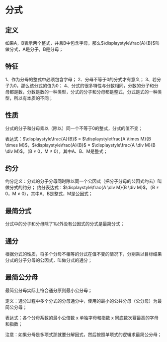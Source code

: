 # 分式

## 定义
如果A，B表示两个整式，并且B中包含字母，那么$\displaystyle\frac{A}{B}$叫做分式，A是分子，B是分母；

## 特征
1、作为分母的整式中必须包含字母；
2、分母不等于0的分式才有意义；
3、若分子为0，那么该分式的值为0；
4、分式的很多特性与分数相同，分数的分子和分母都是数，分数是数的一种类型，分式的分子和分母都是整式，分式是式的一种类型，所以有本质的不同；

## 性质
分式的分子和分母乘以（除以）同一个不等于0的整式，分式的值不变；

表达式：$\displaystyle\frac{A}{B}$ = $\displaystyle\frac{A \times M}{B \times M}$，$\displaystyle\frac{A}{B}$ = $\displaystyle\frac{A \div M}{B \div M}$，（B $\ne$ 0，M $\ne$ 0），其中A、B、M是整式；

## 约分
约分定义：分式的分子分母同时除以同一个公因式（把分子分母的公因式约去）叫做分式的约分；
约分表达式：$\displaystyle\frac{A \div M}{B \div M}$，（B $\ne$ 0，M $\ne$ 0），其中A、B是整式，M是公因式；

## 最简分式
分式中的分子和分母除了1以外没有公因式的分式是最简分式；

## 通分
根据分式的性质，将多个分母不相等的分式在值不变的情况下，分别乘以目标结果分式的分子分母的公因式，叫做分式的通分；

## 最简公分母
最简公分母实际上符合通分原则最小公分母；

定义：通分过程中多个分式的分母通分中，使用的最小的公共分母（公分母）为最简公分母；

表达式：各个分母系数的最小公倍数 x 单独字母和指数 x 同底数次幂最高的字母和指数；

注意：如果分母是多项式那就要分解因式，然后按照单项式的逻辑求最简公分母；
